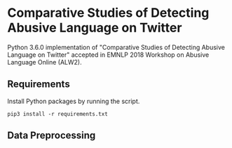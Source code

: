 # Comparative Studies of Detecting Abusive Language on Twitter

Python 3.6.0 implementation of "Comparative Studies of Detecting Abusive Language on Twitter" accepted in EMNLP 2018 Workshop on Abusive Language Online (ALW2).

## Requirements
Install Python packages by running the script.

`pip3 install -r requirements.txt`

## Data Preprocessing